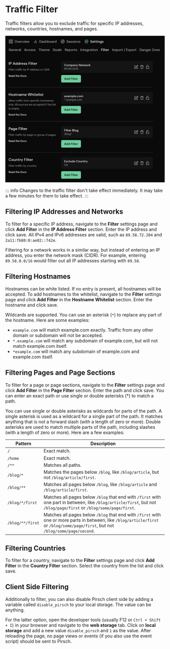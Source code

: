 # Traffic Filter

Traffic filters allow you to exclude traffic for specific IP addresses, networks, countries, hostnames, and pages.

![Traffic Filter](../static/advanced/traffic-filter.png)

::: info
Changes to the traffic filter don't take effect immediately. It may take a few minutes for them to take effect.
:::

## Filtering IP Addresses and Networks

To filter for a specific IP address, navigate to the **Filter** settings page and click **Add Filter** in the **IP Address Filter** section. Enter the IP address and click save. All IPv4 and IPv6 addresses are valid, such as `89.58.72.204` and `2a11:fb80:0:ae02::742e`.

Filtering for a network works in a similar way, but instead of entering an IP address, you enter the network mask (CIDR). For example, entering `89.58.0.0/16` would filter out all IP addresses starting with `89.58`.

## Filtering Hostnames

Hostnames can be white listed. If no entry is present, all hostnames will be accepted. To add hostnames to the whitelist, navigate to the **Filter** settings page and click **Add Filter** in the **Hostname Whitelist** section. Enter the hostname and click save.

Wildcards are supported. You can use an asterisk (`*`) to replace any part of the hostname. Here are some examples:

* `example.com` will match example.com exactly. Traffic from any other domain or subdomain will not be accepted.
* `*.example.com` will match any subdomain of example.com, but will not match example.com itself.
* `*example.com` will match any subdomain of example.com and example.com itself.

## Filtering Pages and Page Sections

To filter for a page or page sections, navigate to the **Filter** settings page and click **Add Filter** in the **Page Filter** section. Enter the path and click save. You can enter an exact path or use single or double asterisks (*) to match a path.

You can use single or double asterisks as wildcards for parts of the path. A single asterisk is used as a wildcard for a single part of the path. It matches anything that is not a forward slash (with a length of zero or more). Double asterisks are used to match multiple parts of the path, including slashes (with a length of zero or more). Here are a few examples:

| Pattern | Description |
| - | - |
| `/` | Exact match. |
| `/home` | Exact match. |
| `/**` | Matches all paths. |
| `/blog/*` | Matches the pages below `/blog`, like `/blog/article`, but not `/blog/article/first`. |
| `/blog/**` | Matches all pages below `/blog`, like `/blog/article` and `/blog/article/first`. |
| `/blog/*/first` | Matches all pages below `/blog` that end with `/first` with one part in between, like `/blog/article/first`, but not `/blog/page/first` or `/blog/some/page/first`. |
| `/blog/**/first` | Matches all pages below `/blog` that end with `/first` with one or more parts in between, like `/blog/article/first` or `/blog/some/page/first`, but not `/blog/some/page/second`. |

## Filtering Countries

To filter for a country, navigate to the **Filter** settings page and click **Add Filter** in the **Country Filter** section. Select the country from the list and click save.

## Client Side Filtering

Additionally to filter, you can also disable Pirsch client side by adding a variable called `disable_pirsch` to your local storage. The value can be anything.

For the latter option, open the developer tools (usually F12 or `Ctrl + Shift + I`) in your browser and navigate to the **web storage** tab. Click on **local storage** and add a new value `disable_pirsch` and `1` as the value. After reloading the page, no page views or events (if you also use the event script) should be sent to Pirsch.
